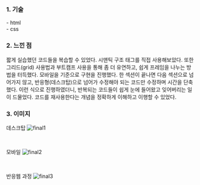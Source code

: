 
<h3>1. 기술</h3>
 - html <br/>
 - css

<br/>

<h3>2. 느낀 점</h3>
짧게 실습했던 코드들을 복습할 수 있었다. 시맨틱 구조 태그를 직접 사용해보았다. 또한 그리드(grid) 사용법과 부트캠프 사용을 통해 좀 더 유연하고, 쉽게 프레임을 나누는 방법을 터득했다. 모바일을 기준으로 구현을 진행했다. 한 섹션이 끝나면 다음 섹션으로 넘어가지 않고, 반응형(데스크탑)으로 넘어가 수정해야 되는 코드만 수정하며 시간을 단축했다. 이런 식으로 진행하였더니, 반복되는 코드들이 쉽게 눈에 들어왔고 잊어버리는 일이 드물었다. 코드를 재사용한다는 개념을 정확하게 이해하고 이행할 수 있었다.

<br/>

<h3>3. 이미지</h3>

데스크탑
![final1](https://user-images.githubusercontent.com/100673856/158586706-0f6cfde2-c28e-41d9-be57-2c5b469413d9.gif)

<br/>

모바일
![final2](https://user-images.githubusercontent.com/100673856/158586720-af148eec-3480-4cf2-9cdd-94f7ae654b01.gif)

</br>

반응웹 과정
![final3](https://user-images.githubusercontent.com/100673856/158586729-599fe9ac-6b02-4415-9f37-9bfd2ab262dc.gif)
